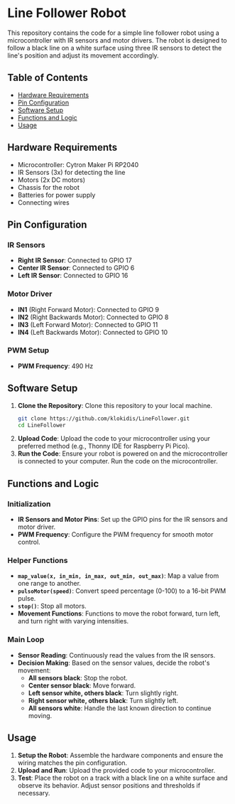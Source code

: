 # Line Follower Robot

This repository contains the code for a simple line follower robot using a microcontroller with IR sensors and motor drivers. The robot is designed to follow a black line on a white surface using three IR sensors to detect the line's position and adjust its movement accordingly.

## Table of Contents

- [Hardware Requirements](#hardware-requirements)
- [Pin Configuration](#pin-configuration)
- [Software Setup](#software-setup)
- [Functions and Logic](#functions-and-logic)
- [Usage](#usage)

## Hardware Requirements

- Microcontroller: Cytron Maker Pi RP2040
- IR Sensors (3x) for detecting the line
- Motors (2x DC motors)
- Chassis for the robot
- Batteries for power supply
- Connecting wires

## Pin Configuration

### IR Sensors

- **Right IR Sensor**: Connected to GPIO 17
- **Center IR Sensor**: Connected to GPIO 6
- **Left IR Sensor**: Connected to GPIO 16

### Motor Driver

- **IN1** (Right Forward Motor): Connected to GPIO 9
- **IN2** (Right Backwards Motor): Connected to GPIO 8
- **IN3** (Left Forward Motor): Connected to GPIO 11
- **IN4** (Left Backwards Motor): Connected to GPIO 10

### PWM Setup

- **PWM Frequency**: 490 Hz

## Software Setup

1. **Clone the Repository**: Clone this repository to your local machine.
   ```sh
   git clone https://github.com/klokidis/LineFollower.git
   cd LineFollower
   ```
2. **Upload Code**: Upload the code to your microcontroller using your preferred method (e.g., Thonny IDE for Raspberry Pi Pico).
3. **Run the Code**: Ensure your robot is powered on and the microcontroller is connected to your computer. Run the code on the microcontroller.

## Functions and Logic

### Initialization

- **IR Sensors and Motor Pins**: Set up the GPIO pins for the IR sensors and motor driver.
- **PWM Frequency**: Configure the PWM frequency for smooth motor control.

### Helper Functions

- **`map_value(x, in_min, in_max, out_min, out_max)`**: Map a value from one range to another.
- **`pulsoMotor(speed)`**: Convert speed percentage (0-100) to a 16-bit PWM pulse.
- **`stop()`**: Stop all motors.
- **Movement Functions**: Functions to move the robot forward, turn left, and turn right with varying intensities.

### Main Loop

- **Sensor Reading**: Continuously read the values from the IR sensors.
- **Decision Making**: Based on the sensor values, decide the robot's movement:
  - **All sensors black**: Stop the robot.
  - **Center sensor black**: Move forward.
  - **Left sensor white, others black**: Turn slightly right.
  - **Right sensor white, others black**: Turn slightly left.
  - **All sensors white**: Handle the last known direction to continue moving.

## Usage

1. **Setup the Robot**: Assemble the hardware components and ensure the wiring matches the pin configuration.
2. **Upload and Run**: Upload the provided code to your microcontroller.
3. **Test**: Place the robot on a track with a black line on a white surface and observe its behavior. Adjust sensor positions and thresholds if necessary.
